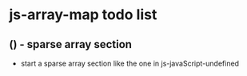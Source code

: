 # js-array-map todo list

## () - sparse array section
* start a sparse array section like the one in js-javaScript-undefined